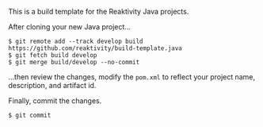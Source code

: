 This is a build template for the Reaktivity Java projects.

After cloning your new Java project...
```
$ git remote add --track develop build https://github.com/reaktivity/build-template.java
$ git fetch build develop
$ git merge build/develop --no-commit
```
...then review the changes, modify the `pom.xml` to reflect your project name, description, and artifact id.

Finally, commit the changes.
```
$ git commit
```
